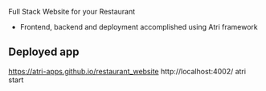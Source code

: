 Full Stack Website for your Restaurant
- Frontend, backend and deployment accomplished using Atri framework

## Deployed app
https://atri-apps.github.io/restaurant_website
http://localhost:4002/
atri start
```
